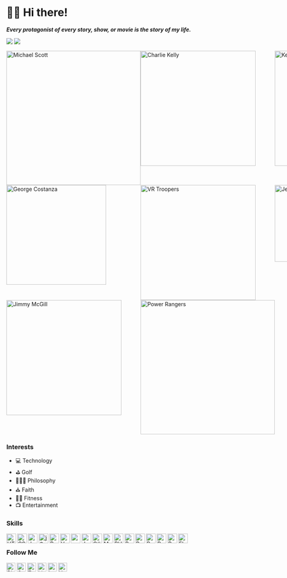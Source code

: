 # 🖖🏾 Hi there!

***Every protagonist of every story, show, or movie is the story of my life.***

<img src="http://github-readme-streak-stats.herokuapp.com?user=theuiguru&theme=Javascript-dark&date_format=M%20j%5B%2C%20Y%5D&background=011E41" /> <img src="https://github-readme-stats.vercel.app/api?username=theuiguru&show_icons=true&theme=flag-india&hide_border=false&border_radius=8px&&count_private=true&include_all_commits=true" />

<div style="display:grid; grid-template-columns:repeat(3, 1fr);"><img src="https://i.imgur.com/HTBxpUz.png" alt="Michael Scott" width="350" />
<img src="https://media2.giphy.com/media/9PaC2UWEsnIG6nXcsn/giphy.gif" alt="Charlie Kelly" width="300" />
<img src="https://media.giphy.com/media/7pyYl7h9VnSyUHYaw9/giphy.gif" alt="Kevin Pearson" width="300" />
<img src="https://media2.giphy.com/media/Yy2H6trIkODoA/giphy.gif" alt="George Costanza" width="260" />
<img src="https://media3.giphy.com/media/DK9NoD7j2nRVm/giphy.gif" alt="VR Troopers" width="300" />
<img src="https://media2.giphy.com/media/LiljwvntZmf4c/giphy.gif" alt="Jesse Pinkman" width="200" />
<img src="https://media1.giphy.com/media/l0EwYGlvQ7STj3wyc/giphy.gif" alt="Jimmy McGill" width="300" />
<img src="https://media4.giphy.com/media/b3Owrrk9ZsC4w/giphy.gif" alt="Power Rangers" width="350" /></div>

<!--<details>
 <summary><h3>About Me</h3></summary>
 - Welcome to my website!
</details>-->

### Interests
- 💻 Technology
- ⛳ Golf
- 🧘🏽‍♂️ Philosophy
- ⛪️ Faith
- 🏋️‍♂️ Fitness
- 📺 Entertainment

### Skills
<img src="https://cdn.jsdelivr.net/npm/simple-icons@v3/icons/html5.svg" alt="HTML5" width="25" align="left">
<img src="https://cdn.jsdelivr.net/npm/simple-icons@v3/icons/css3.svg" alt="CSS3" width="25" align="left">
<img src="https://cdn.jsdelivr.net/npm/simple-icons@v3/icons/javascript.svg" alt="JavaScript" width="25" align="left">
<img src="https://cdn.jsdelivr.net/npm/simple-icons@v3/icons/jquery.svg" alt="jQuery" width="25" align="left">
<img src="https://cdn.jsdelivr.net/npm/simple-icons@v3/icons/react.svg" alt="React" width="25" align="left">
<img src="https://cdn.jsdelivr.net/npm/simple-icons@5.19.0/icons/vuedotjs.svg" alt="Vue" width="25" align="left">
<img src="https://cdn.jsdelivr.net/npm/simple-icons@5.19.0/icons/nodedotjs.svg" alt="nodeJS" width="25" align="left">
<img src="https://cdn.jsdelivr.net/npm/simple-icons@v3/icons/java.svg" alt="Java" width="25" align="left">
<img src="https://cdn.jsdelivr.net/npm/simple-icons@v3/icons/csharp.svg" alt="C#" width="25" align="left">
<img src="https://cdn.jsdelivr.net/npm/simple-icons@v3/icons/mysql.svg" alt="MySQL" width="25" align="left">
<img src="https://cdn.jsdelivr.net/npm/simple-icons@v3/icons/php.svg" alt="PHP" width="25" align="left">
<img src="https://cdn.jsdelivr.net/npm/simple-icons@v3/icons/python.svg" alt="Python" width="25" align="left">
<img src="https://cdn.jsdelivr.net/npm/simple-icons@v3/icons/ruby.svg" alt="Ruby" width="25" align="left">
<img src="https://cdn.jsdelivr.net/npm/simple-icons@v3/icons/r.svg" alt="R" width="25" align="left">
<img src="https://cdn.jsdelivr.net/npm/simple-icons@5.19.0/icons/pwa.svg" alt="PWA" width="25" align="left">
<img src="https://cdn.jsdelivr.net/npm/simple-icons@v3/icons/react.svg" alt="React Native" width="25" align="left">
<img src="https://cdn.jsdelivr.net/npm/simple-icons@v3/icons/flutter.svg" alt="Flutter" width="25" align="left"><br/>

### Follow Me
<a href="https://theuiguru.blogspot.com" target="_blank"><img src="https://cdn.jsdelivr.net/npm/simple-icons@v3/icons/blogger.svg" alt="Blogger" width="23"></a> 
<a href="https://codepen.io/cthomas" target="_blank"><img src="https://cdn.jsdelivr.net/npm/simple-icons@v3/icons/codepen.svg" alt="CodePen" width="23"></a> 
<a href="https://twitter.com/cthomas1211" target="_blank"><img src="https://cdn.jsdelivr.net/npm/simple-icons@v3/icons/twitter.svg" alt="Twitter" width="23"></a> 
<a href="https://linkedin.com/in/christhomas101" target="_blank"><img src="https://cdn.jsdelivr.net/npm/simple-icons@v3/icons/linkedin.svg" alt="LinkedIn" width="23"></a> 
<a href="https://instagr.am/cthomas1211" target="_blank"><img src="https://cdn.jsdelivr.net/npm/simple-icons@v3/icons/instagram.svg" alt="Instagram" width="23"></a> 
<a href="https://youtube.com/ndnweb24" target="_blank"><img src="https://cdn.jsdelivr.net/npm/simple-icons@v3/icons/youtube.svg" alt="YouTube" width="23"></a>
